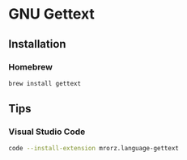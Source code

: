 # GNU Gettext

## Installation

### Homebrew

```sh
brew install gettext
```

## Tips

### Visual Studio Code

```sh
code --install-extension mrorz.language-gettext
```
